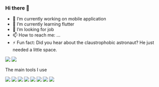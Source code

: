 ### Hi there 👋

- 🔭 I’m currently working on mobile application
- 🌱 I’m currently learning flutter
- 🤔 I’m looking for job
- 📫 How to reach me: ...
- ⚡ Fun fact: Did you hear about the claustrophobic astronaut? He just needed a little space.

<img src="https://github-readme-stats.vercel.app/api?username=Datto27&show_icons=true&theme=radical" />

<img src="https://github-readme-stats.vercel.app/api/top-langs/?username=Datto27&layout=compact" />

The main tools I use

<div style={{display: "flex"}}>
  <img src="https://img.shields.io/badge/javascript-%23323330.svg?style=for-the-badge&logo=javascript&logoColor=%23F7DF1E" />
<img src="https://img.shields.io/badge/html5-%23E34F26.svg?style=for-the-badge&logo=html5&logoColor=white" />
<img src="https://img.shields.io/badge/css3-%231572B6.svg?style=for-the-badge&logo=css3&logoColor=white" />
<img src="https://img.shields.io/badge/react_native-%2320232a.svg?style=for-the-badge&logo=react&logoColor=%2361DAFB" />
<img src="https://img.shields.io/badge/react-%2320232a.svg?style=for-the-badge&logo=react&logoColor=%2361DAFB" />
<img src="https://img.shields.io/badge/Flutter-%2302569B.svg?style=for-the-badge&logo=Flutter&logoColor=white" />
<img src="https://img.shields.io/badge/node.js-6DA55F?style=for-the-badge&logo=node.js&logoColor=white" />
<img src="https://img.shields.io/badge/MongoDB-%234ea94b.svg?style=for-the-badge&logo=mongodb&logoColor=white"/>
</div>

